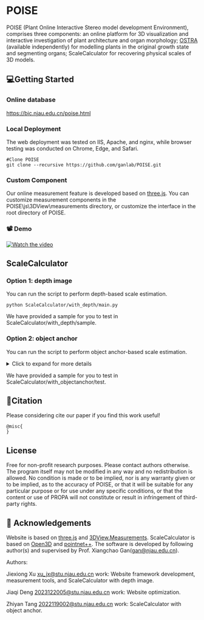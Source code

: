 # POISE

POISE (Plant Online Interactive Stereo model development Environment), comprises three components: an online platform for 3D visualization and interactive investigation of plant architecture and organ morphology; [OSTRA](https://github.com/ganlab/OSTRA) (available independently) for modelling plants in the original growth state and segmenting organs; ScaleCalculator for recovering physical scales of 3D models.

## :computer:Getting Started
### Online database
https://bic.njau.edu.cn/poise.html
### Local Deployment
The web deployment was tested on IIS, Apache, and nginx, while browser testing was conducted on Chrome, Edge, and Safari.
```shell
#Clone POISE
git clone --recursive https://github.com/ganlab/POISE.git
```

### Custom Component
Our online measurement feature is developed based on [three.js](https://github.com/mrdoob/three.js). You can customize measurement components in the POISE\js\3DView\measurements directory, or customize the interface in the root directory of POISE.



### :film_projector: Demo

[![Watch the video](https://img.youtube.com/vi/mZH4Jgh5X0I/hqdefault.jpg)](https://youtu.be/mZH4Jgh5X0I)

## ScaleCalculator
### Option 1: depth image
You can run the script to perform depth-based scale estimation. 
```shell
python ScaleCalculator/with_depth/main.py 
```
We have provided a sample for you to test in ScaleCalculator/with_depth/sample.

### Option 2: object anchor 
You can run the script to perform object anchor-based scale estimation. 

<details>
  <summary>Click to expand for more details</summary>

  The training and prediction process is completed using [pointnet++](https://github.com/yanx27/Pointnet_Pointnet2_pytorch)
  
  #### predicted object anchor point cloud.
  ```shell
  python data_process/prediction/prediction_result.py
  ```
  The results are in ScaleCalculator/with_objectanchor/log/sem_seg/2023_seed/visual. 
  
  #### Estimation real-scale.
  
  This process may involve converting .ply files to .obj files.
  ```shell
  python data_process/prediction/plyobj2.py
  ```
  Then,
  ```shell
  python data_process/prediction/txt2scale.py
  ```
  
  #### background segmentation.
  ```shell
  python data_process/prediction/seg_glb.py
  ```
</details>

We have provided a sample for you to test in ScaleCalculator/with_objectanchor/test.

## :book:Citation
Please considering cite our paper if you find this work useful!
```
@misc{
}
```

## License
Free for non-profit research purposes. Please contact authors otherwise. The program itself may not be modified in any way and no redistribution is allowed.
No condition is made or to be implied, nor is any warranty given or to be implied, as to the accuracy of POISE, or that it will be suitable for any particular purpose or for use under any specific conditions, or that the content or use of PROPA will not constitute or result in infringement of third-party rights.

## :clap: Acknowledgements
Website is based on [three.js](https://github.com/mrdoob/three.js) and [3DView.Measurements](https://github.com/AwesomeTeamOne/3DView.Measurements). ScaleCalculator is based on [Open3D](https://github.com/isl-org/Open3D) and [pointnet++](https://github.com/yanx27/Pointnet_Pointnet2_pytorch). The software is developed by following author(s) and supervised by Prof. Xiangchao Gan(gan@njau.edu.cn).

Authors:

Jiexiong Xu
xu_jx@stu.njau.edu.cn
work: Website framework development, measurement tools, and ScaleCalculator with depth image.

Jiaqi Deng
2023122005@stu.njau.edu.cn
work: Website optimization.

Zhiyan Tang
2022119002@stu.njau.edu.cn
work: ScaleCalculator with object anchor.
